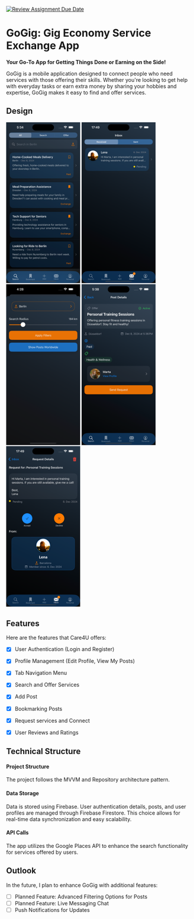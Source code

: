 [![Review Assignment Due Date](https://classroom.github.com/assets/deadline-readme-button-22041afd0340ce965d47ae6ef1cefeee28c7c493a6346c4f15d667ab976d596c.svg)](https://classroom.github.com/a/lf0EMZwr)

# GoGig: Gig Economy Service Exchange App

**Your Go-To App for Getting Things Done or Earning on the Side!**

GoGig is a mobile application designed to connect people who need services with those offering their skills. Whether you're looking to get help with everyday tasks or earn extra money by sharing your hobbies and expertise, GoGig makes it easy to find and offer services.

## Design
<p>
 <img src="./GoGig/img/home.png" width="200">
 <img src="./GoGig/img/inbox.png" width="200">
  <img src="./GoGig/img/filter.png" width="200">
   <img src="./GoGig/img/postDetails.png" width="200">
   <img src="./GoGig/img/requestDetails.png" width="200">
</p>

## Features
Here are the features that Care4U offers:

- [x] User Authentication (Login and Register)
- [x] Profile Management (Edit Profile, View My Posts)
- [x] Tab Navigation Menu
- [x] Search and Offer Services
- [x] Add Post 
- [x] Bookmarking Posts
- [x] Request services and Connect
- [x] User Reviews and Ratings


## Technical Structure

#### Project Structure
The project follows the MVVM and Repository architecture pattern. 

#### Data Storage
Data is stored using Firebase. User authentication details, posts, and user profiles are managed through Firebase Firestore. This choice allows for real-time data synchronization and easy scalability.

#### API Calls
The app utilizes the Google Places API to enhance the search functionality for services offered by users.


## Outlook
In the future, I plan to enhance GoGig with additional features:

- [ ] Planned Feature: Advanced Filtering Options for Posts
- [ ] Planned Feature: Live Messaging Chat
- [ ] Push Notifications for Updates 

